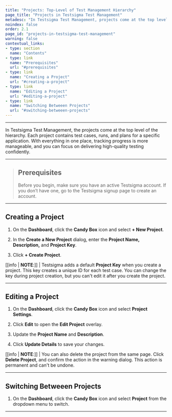 ```yaml
---
title: "Projects: Top-Level of Test Management Hierarchy"
page_title: "Projects in Testsigma Test Management"
metadesc: "In Testsigma Test Management, projects come at the top level of the hierarchy that contains test cases, test runs, and test plans | Learn about projects in Test Management"
noindex: false
order: 2.1
page_id: "projects-in-testsigma-test-management"
warning: false
contextual_links:
- type: section
  name: "Contents"
- type: link
  name: "Prerequisites"
  url: "#prerequisites"
- type: link
  name: "Creating a Project"
  url: "#creating-a-project"
- type: link
  name: "Editing a Project"
  url: "#editing-a-project"
- type: link
  name: "Switching Betweeen Projects"
  url: "#switching-betweeen-projects"
---
```


---

In Testsigma Test Management, the projects come at the top level of the hierarchy. Each project contains test cases, runs, and plans for a specific application. With everything in one place, tracking progress is more manageable, and you can focus on delivering high-quality testing confidently.

---

> ## **Prerequisites**
> 
> Before you begin, make sure you have an active Testsigma account. If you don’t have one, go to the Testsigma signup page to create an account.

---

## **Creating a Project**

1. On the **Dashboard**, click the **Candy Box** icon and select **+ New Project**.

2. In the **Create a New Project** dialog, enter the **Project Name, Description,** and **Project Key**.

3. Click **+ Create Project**.

[[info | **NOTE**:]]
| Testsigma adds a default **Project Key** when you create a project. This key creates a unique ID for each test case. You can change the key during project creation, but you can't edit it after you create the project.

---

## **Editing a Project**

1. On the **Dashboard**, click the **Candy Box** icon and select **Project Settings**.

2. Click **Edit** to open the **Edit Project** overlay.

3. Update the **Project Name** and **Description**.

4. Click **Update Details** to save your changes.

[[info | **NOTE**:]]
| You can also delete the project from the same page. Click **Delete Project**, and confirm the action in the warning dialog. This action is permanent and can't be undone.

---

## **Switching Betweeen Projects**

1. On the **Dashboard**, click the **Candy Box** icon and select **Project** from the dropdown menu to switch.

---
